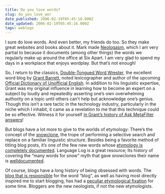 ```yaml
---
title: Do you love words?
slug: do_you_love_wor
date_published: 2006-02-19T05:45:16.000Z
date_updated: 2006-02-19T05:45:16.000Z
tags: weblogs
---
```


I sure do love words. And even better, my friends do too. So they make great websites and books about it. Mark made [Neologasm](http://neologasm.org/), which I am very partial to because it documents (among other things) the words we regularly make up around the office at Six Apart. I am very glad to spend my days in a workplace that enjoys wordplay. But that’s not enough!

So, I return to the classics, [Double-Tongued Word Wrester](http://www.doubletongued.org/), the excellent word blog by [Grant Barrett](http://www.grantbarrett.com/), noted lexicographer and author of the upcoming [Official Dictionary of Unofficial English](http://www.amazon.com/exec/obidos/ASIN/0071458042/2020-20). In addition to his linguistic expertise, Grant was my original influence in learning how to become an expert on a subject by loudly and repeatedliy asserting one’s own overwhelming authority on a topic until others can’t help but acknowledge one’s genius. Though this isn’t a rare tactic in the technology industry, particularly in the niche which I inhabit, it came as a revelation to me that this technique could be so effective. Witness it for yourself [in Grant’s history of Ask MetaFilter answers](http://ask.metafilter.com/search_comments.mefi?user_ID=264)!

But blogs have a lot more to give to the worlds of etymology: There’s the concept of the [snowclone](http://en.wikipedia.org/wiki/Snowclone), the trope of performing a selective search and replace on a familiar linguistic structure. Besides being a favorite method of titling blog posts, it’s one of the few new words whose [etymology is completely documented](http://itre.cis.upenn.edu/~myl/languagelog/archives/000350.html). Language Log is a great resource; Its history of covering the “many words for snow” myth that gave snowclones their name is [well](http://itre.cis.upenn.edu/~myl/languagelog/archives/002248.html)[documented](http://itre.cis.upenn.edu/~myl/languagelog/archives/000061.html).

Of course, blogs have a long history of being obsessed with words. The [blog that is responsible](http://www.peterme.com) for the word “blog”, as well as having most directly inspired me to start blogging, has had a [peculiar etymological fixation](http://www.peterme.com/poontang/) for some time. Bloggers are the new neologists, if not the new etymologists.
